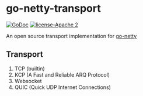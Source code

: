 # go-netty-transport

[![GoDoc][1]][2] [![license-Apache 2][3]][4]

[1]: https://godoc.org/github.com/go-netty/go-netty-transport?status.svg
[2]: https://godoc.org/github.com/go-netty/go-netty-transport
[3]: https://img.shields.io/badge/license-Apache%202-blue.svg
[4]: LICENSE 

An open source transport implementation for [go-netty](https://github.com/go-netty/go-netty)

## Transport

1. TCP (builtin)
2. KCP (A Fast and Reliable ARQ Protocol)
3. Websocket
4. QUIC (Quick UDP Internet Connections)
